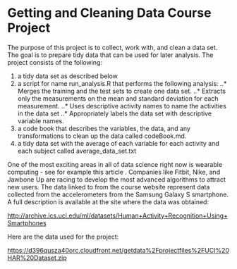# Getting and Cleaning Data Course Project

The purpose of this project is to collect, work with, and clean a data set. The goal is to prepare tidy data that can be used for later analysis. The project consists of the following:

  1. a tidy data set as described below
  2. a script for name run_analysis.R that performs the following analysis:
  ..* Merges the training and the test sets to create one data set.
  ..* Extracts only the measurements on the mean and standard deviation for each measurement.
  ..* Uses descriptive activity names to name the activities in the data set
  ..* Appropriately labels the data set with descriptive variable names.
  3. a code book that describes the variables, the data, and any transformations to clean up the data called codeBook.md. 
  4. a tidy data set with the average of each variable for each activity and each subject called average_data_set.txt

One of the most exciting areas in all of data science right now is wearable computing - see for example this article . Companies like Fitbit, Nike, and Jawbone Up are racing to develop the most advanced algorithms to attract new users. The data linked to from the course website represent data collected from the accelerometers from the Samsung Galaxy S smartphone. A full description is available at the site where the data was obtained:

http://archive.ics.uci.edu/ml/datasets/Human+Activity+Recognition+Using+Smartphones

Here are the data used for the project:

https://d396qusza40orc.cloudfront.net/getdata%2Fprojectfiles%2FUCI%20HAR%20Dataset.zip


